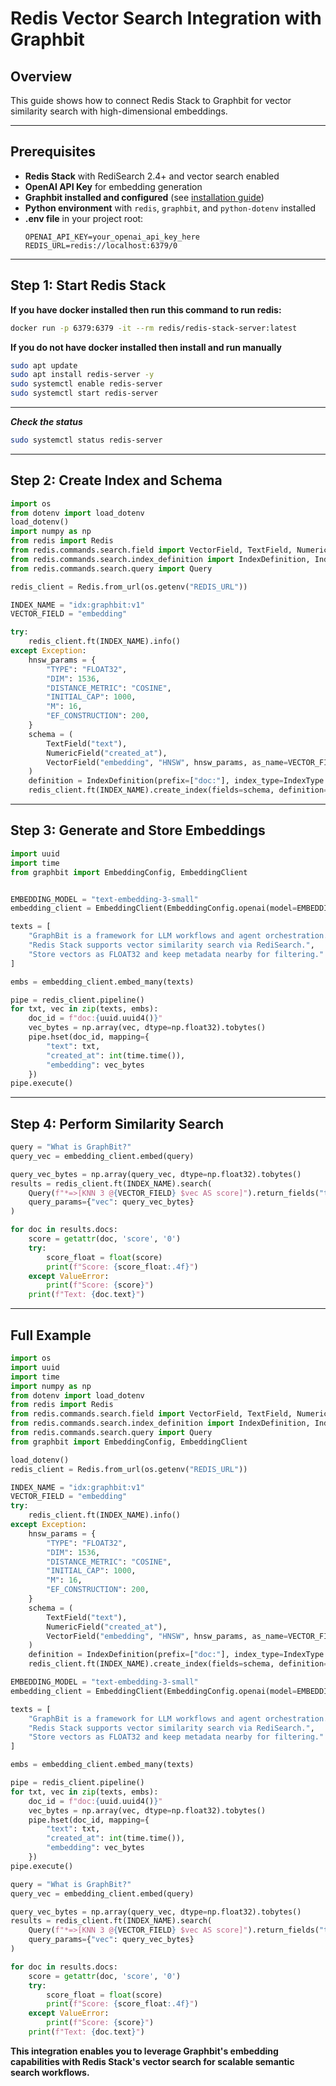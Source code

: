 # Redis Vector Search Integration with Graphbit

## Overview

This guide shows how to connect Redis Stack to Graphbit for vector similarity search with high-dimensional embeddings.

---

## Prerequisites

- **Redis Stack** with RediSearch 2.4+ and vector search enabled
- **OpenAI API Key** for embedding generation
- **Graphbit installed and configured** (see [installation guide](../getting-started/installation.md))
- **Python environment** with `redis`, `graphbit`, and `python-dotenv` installed
- **.env file** in your project root:
  ```env
  OPENAI_API_KEY=your_openai_api_key_here
  REDIS_URL=redis://localhost:6379/0
  ```

---

## Step 1: Start Redis Stack
**If you have docker installed then run this command to run redis:**

```bash
docker run -p 6379:6379 -it --rm redis/redis-stack-server:latest
```
**If you do not have docker installed then install and run manually**
```bash
sudo apt update
sudo apt install redis-server -y
sudo systemctl enable redis-server
sudo systemctl start redis-server
```
--- 
***Check the status***
```bash
sudo systemctl status redis-server
```

---

## Step 2: Create Index and Schema

```python
import os
from dotenv import load_dotenv
load_dotenv()
import numpy as np
from redis import Redis
from redis.commands.search.field import VectorField, TextField, NumericField
from redis.commands.search.index_definition import IndexDefinition, IndexType
from redis.commands.search.query import Query

redis_client = Redis.from_url(os.getenv("REDIS_URL"))

INDEX_NAME = "idx:graphbit:v1"
VECTOR_FIELD = "embedding"

try:
    redis_client.ft(INDEX_NAME).info()
except Exception:
    hnsw_params = {
        "TYPE": "FLOAT32",
        "DIM": 1536,
        "DISTANCE_METRIC": "COSINE",
        "INITIAL_CAP": 1000,
        "M": 16,
        "EF_CONSTRUCTION": 200,
    }
    schema = (
        TextField("text"),
        NumericField("created_at"),
        VectorField("embedding", "HNSW", hnsw_params, as_name=VECTOR_FIELD),
    )
    definition = IndexDefinition(prefix=["doc:"], index_type=IndexType.HASH)
    redis_client.ft(INDEX_NAME).create_index(fields=schema, definition=definition)
```

---

## Step 3: Generate and Store Embeddings

```python
import uuid
import time
from graphbit import EmbeddingConfig, EmbeddingClient


EMBEDDING_MODEL = "text-embedding-3-small"
embedding_client = EmbeddingClient(EmbeddingConfig.openai(model=EMBEDDING_MODEL, api_key=os.getenv("OPENAI_API_KEY")))

texts = [
    "GraphBit is a framework for LLM workflows and agent orchestration.",
    "Redis Stack supports vector similarity search via RediSearch.",
    "Store vectors as FLOAT32 and keep metadata nearby for filtering."
]

embs = embedding_client.embed_many(texts)

pipe = redis_client.pipeline()
for txt, vec in zip(texts, embs):
    doc_id = f"doc:{uuid.uuid4()}"
    vec_bytes = np.array(vec, dtype=np.float32).tobytes()
    pipe.hset(doc_id, mapping={
        "text": txt,
        "created_at": int(time.time()),
        "embedding": vec_bytes
    })
pipe.execute()
```

---

## Step 4: Perform Similarity Search

```python
query = "What is GraphBit?"
query_vec = embedding_client.embed(query)

query_vec_bytes = np.array(query_vec, dtype=np.float32).tobytes()
results = redis_client.ft(INDEX_NAME).search(
    Query(f"*=>[KNN 3 @{VECTOR_FIELD} $vec AS score]").return_fields("text", "score").sort_by("score"), 
    query_params={"vec": query_vec_bytes}
)

for doc in results.docs:
    score = getattr(doc, 'score', '0')
    try:
        score_float = float(score)
        print(f"Score: {score_float:.4f}")
    except ValueError:
        print(f"Score: {score}")
    print(f"Text: {doc.text}")
```

---

## Full Example

```python
import os
import uuid
import time
import numpy as np
from dotenv import load_dotenv
from redis import Redis
from redis.commands.search.field import VectorField, TextField, NumericField
from redis.commands.search.index_definition import IndexDefinition, IndexType
from redis.commands.search.query import Query
from graphbit import EmbeddingConfig, EmbeddingClient

load_dotenv()
redis_client = Redis.from_url(os.getenv("REDIS_URL"))

INDEX_NAME = "idx:graphbit:v1"
VECTOR_FIELD = "embedding"
try:
    redis_client.ft(INDEX_NAME).info()
except Exception:
    hnsw_params = {
        "TYPE": "FLOAT32",
        "DIM": 1536,
        "DISTANCE_METRIC": "COSINE",
        "INITIAL_CAP": 1000,
        "M": 16,
        "EF_CONSTRUCTION": 200,
    }
    schema = (
        TextField("text"),
        NumericField("created_at"),
        VectorField("embedding", "HNSW", hnsw_params, as_name=VECTOR_FIELD),
    )
    definition = IndexDefinition(prefix=["doc:"], index_type=IndexType.HASH)
    redis_client.ft(INDEX_NAME).create_index(fields=schema, definition=definition)

EMBEDDING_MODEL = "text-embedding-3-small"
embedding_client = EmbeddingClient(EmbeddingConfig.openai(model=EMBEDDING_MODEL, api_key=os.getenv("OPENAI_API_KEY")))

texts = [
    "GraphBit is a framework for LLM workflows and agent orchestration.",
    "Redis Stack supports vector similarity search via RediSearch.",
    "Store vectors as FLOAT32 and keep metadata nearby for filtering."
]

embs = embedding_client.embed_many(texts)

pipe = redis_client.pipeline()
for txt, vec in zip(texts, embs):
    doc_id = f"doc:{uuid.uuid4()}"
    vec_bytes = np.array(vec, dtype=np.float32).tobytes()
    pipe.hset(doc_id, mapping={
        "text": txt,
        "created_at": int(time.time()),
        "embedding": vec_bytes
    })
pipe.execute()

query = "What is GraphBit?"
query_vec = embedding_client.embed(query)

query_vec_bytes = np.array(query_vec, dtype=np.float32).tobytes()
results = redis_client.ft(INDEX_NAME).search(
    Query(f"*=>[KNN 3 @{VECTOR_FIELD} $vec AS score]").return_fields("text", "score").sort_by("score"), 
    query_params={"vec": query_vec_bytes}
)

for doc in results.docs:
    score = getattr(doc, 'score', '0')
    try:
        score_float = float(score)
        print(f"Score: {score_float:.4f}")
    except ValueError:
        print(f"Score: {score}")
    print(f"Text: {doc.text}")
```

**This integration enables you to leverage Graphbit's embedding capabilities with Redis Stack's vector search for scalable semantic search workflows.**